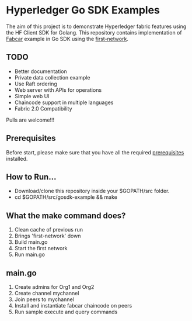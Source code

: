 # Hyperledger Go SDK Examples

The aim of this project is to demonstrate Hyperledger fabric features using the HF Client SDK for Golang. This repository contains implementation of [Fabcar](https://hyperledger-fabric.readthedocs.io/en/release-1.4/understand_fabcar_network.html) example in Go SDK using the [first-network](https://hyperledger-fabric.readthedocs.io/en/release-1.4/build_network.html).

## TODO

- Better documentation
- Private data collection example
- Use Raft ordering
- Web server with APIs for operations
- Simple web UI
- Chaincode support in multiple languages
- Fabric 2.0 Compatibility
  
Pulls are welcome!!!
  
## Prerequisites

Before start, please make sure that you have all the required [prerequisites](https://hyperledger-fabric.readthedocs.io/en/release-1.4/prereqs.html) installed.

## How to Run...

- Download/clone this repository inside your $GOPATH/src folder.
- cd $GOPATH/src/gosdk-example && make

## What the make command does?

1. Clean cache of previous run
2. Brings 'first-network' down
3. Build main.go
4. Start the first network
5. Run main.go

## main.go

1. Create admins for Org1 and Org2
2. Create channel mychannel
3. Join peers to mychannel
4. Install and instantiate fabcar chaincode on peers
5. Run sample execute and query commands